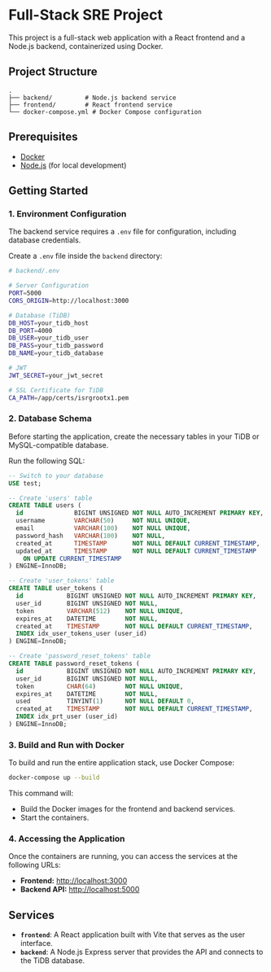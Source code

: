 # Full-Stack SRE Project

This project is a full-stack web application with a React frontend and a Node.js backend, containerized using Docker.

## Project Structure

```
.
├── backend/         # Node.js backend service
├── frontend/        # React frontend service
└── docker-compose.yml # Docker Compose configuration
```

## Prerequisites

- [Docker](https://www.docker.com/get-started)
- [Node.js](https://nodejs.org/) (for local development)

## Getting Started

### 1. Environment Configuration

The backend service requires a `.env` file for configuration, including database credentials.

Create a `.env` file inside the `backend` directory:

```bash
# backend/.env

# Server Configuration
PORT=5000
CORS_ORIGIN=http://localhost:3000

# Database (TiDB)
DB_HOST=your_tidb_host
DB_PORT=4000
DB_USER=your_tidb_user
DB_PASS=your_tidb_password
DB_NAME=your_tidb_database

# JWT
JWT_SECRET=your_jwt_secret

# SSL Certificate for TiDB
CA_PATH=/app/certs/isrgrootx1.pem
```

### 2. Database Schema

Before starting the application, create the necessary tables in your TiDB or MySQL-compatible database.

Run the following SQL:

```sql
-- Switch to your database
USE test;

-- Create 'users' table
CREATE TABLE users (
  id              BIGINT UNSIGNED NOT NULL AUTO_INCREMENT PRIMARY KEY,
  username        VARCHAR(50)     NOT NULL UNIQUE,
  email           VARCHAR(100)    NOT NULL UNIQUE,
  password_hash   VARCHAR(100)    NOT NULL,
  created_at      TIMESTAMP       NOT NULL DEFAULT CURRENT_TIMESTAMP,
  updated_at      TIMESTAMP       NOT NULL DEFAULT CURRENT_TIMESTAMP
    ON UPDATE CURRENT_TIMESTAMP
) ENGINE=InnoDB;

-- Create 'user_tokens' table
CREATE TABLE user_tokens (
  id            BIGINT UNSIGNED NOT NULL AUTO_INCREMENT PRIMARY KEY,
  user_id       BIGINT UNSIGNED NOT NULL,
  token         VARCHAR(512)    NOT NULL UNIQUE,
  expires_at    DATETIME        NOT NULL,
  created_at    TIMESTAMP       NOT NULL DEFAULT CURRENT_TIMESTAMP,
  INDEX idx_user_tokens_user (user_id)
) ENGINE=InnoDB;

-- Create 'password_reset_tokens' table
CREATE TABLE password_reset_tokens (
  id            BIGINT UNSIGNED NOT NULL AUTO_INCREMENT PRIMARY KEY,
  user_id       BIGINT UNSIGNED NOT NULL,
  token         CHAR(64)        NOT NULL UNIQUE,
  expires_at    DATETIME        NOT NULL,
  used          TINYINT(1)      NOT NULL DEFAULT 0,
  created_at    TIMESTAMP       NOT NULL DEFAULT CURRENT_TIMESTAMP,
  INDEX idx_prt_user (user_id)
) ENGINE=InnoDB;
```

### 3. Build and Run with Docker

To build and run the entire application stack, use Docker Compose:

```bash
docker-compose up --build
```

This command will:
- Build the Docker images for the frontend and backend services.
- Start the containers.

### 4. Accessing the Application

Once the containers are running, you can access the services at the following URLs:

- **Frontend:** [http://localhost:3000](http://localhost:3000)
- **Backend API:** [http://localhost:5000](http://localhost:5000)

## Services

- **`frontend`**: A React application built with Vite that serves as the user interface.
- **`backend`**: A Node.js Express server that provides the API and connects to the TiDB database.

